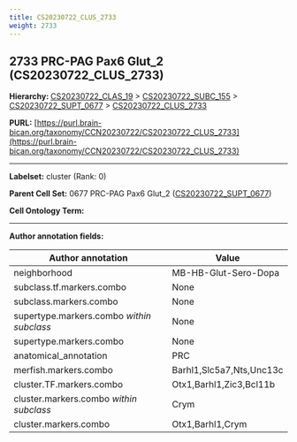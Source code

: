 ```yaml
---
title: CS20230722_CLUS_2733
weight: 2733
---
```

## 2733 PRC-PAG Pax6 Glut_2 (CS20230722_CLUS_2733)
<b>Hierarchy: </b>
[CS20230722_CLAS_19](../CS20230722_CLAS_19) >
[CS20230722_SUBC_155](../CS20230722_SUBC_155) >
[CS20230722_SUPT_0677](../CS20230722_SUPT_0677) >
[CS20230722_CLUS_2733](../CS20230722_CLUS_2733)

**PURL:** [https://purl.brain-bican.org/taxonomy/CCN20230722/CS20230722_CLUS_2733](https://purl.brain-bican.org/taxonomy/CCN20230722/CS20230722_CLUS_2733)

---


**Labelset:** cluster (Rank: 0)

**Parent Cell Set:** 0677 PRC-PAG Pax6 Glut_2 ([CS20230722_SUPT_0677](../CS20230722_SUPT_0677))



**Cell Ontology Term:** 

[MARKER GENES.]: #


---

[TRANSFERRED ANNOTATIONS.]: #


[AUTHOR ANNOTATION FIELDS.]: #


**Author annotation fields:**

| Author annotation | Value |
|-------------------|-------|
|neighborhood|MB-HB-Glut-Sero-Dopa|
|subclass.tf.markers.combo|None|
|subclass.markers.combo|None|
|supertype.markers.combo _within subclass_|None|
|supertype.markers.combo|None|
|anatomical_annotation|PRC|
|merfish.markers.combo|Barhl1,Slc5a7,Nts,Unc13c|
|cluster.TF.markers.combo|Otx1,Barhl1,Zic3,Bcl11b|
|cluster.markers.combo _within subclass_|Crym|
|cluster.markers.combo|Otx1,Barhl1,Crym|
